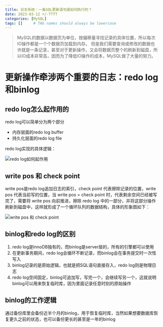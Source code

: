 ```yaml
---
title: 日志系统：一条SQL更新语句是如何执行的？
date: 2023-03-12 +/-TTTT
categories: [MySQL]
tags: []     # TAG names should always be lowercase
---
```


>MySQL的数据以数据页为单位，按偏移量寻找记录的具体位置，所以每次IO操作都是一个个数据页加载到内存。
> 但是我们需要查询或修改的数据也许就是一条记录，甚至对于更新操作，又会将数据页整个的刷新到磁盘，所以IO成本非常高，因而为了降低IO操作的成本，MySQL做了大量的努力。

# 更新操作牵涉两个重要的日志：redo log和binlog
## redo log怎么起作用的

redo log可以简单分为两个部分

- 内存层面的redo log buffer
- 持久化层面的redo log file

redo log实现的具体逻辑：

![redo log如何起作用](https://cdn.jsdelivr.net/gh/Casflawed/img-host@master/blog/202204271023885.png "redo log如何起作用")

## write pos 和 check point

write pos是redo log追加日志的索引，check point 代表擦除记录的位置，write pos 代表当前写的位置，当 write pos = check point 时，代表剩余空间已经被写完了，需要将 write pos 向前推进，擦除 redo log 中的一部分，并将这部分操作刷新到磁盘中，这样就形成了一个循环队列的数据结构，具体的形象图如下：

![write pos 和 check point](https://cdn.jsdelivr.net/gh/Casflawed/img-host@master/blog/202204271028957.png "write pos 和 check point")

## binlog和redo log的区别

1. redo log是InnoDB独有的，而binlog是server层的，所有的引擎都可以使用
2. 在更新事务期间，redo log会循环不断记录，而binlog会在事务提交时一次性写入
3. binlog记录的是原始逻辑，也就是把SQL语句直接存入，redo log则是物理日志
4. redo log空间固定，binlog可追加写，写完一个，会继续写另一个，这就说明binlog可以用来恢复临时库，因为里面记录任意时刻的原始操作

## binlog的工作逻辑

通过备份库里会备份近半个月的binlog，用于恢复临时库，当然如果想要数据库恢复更久之前的状态，也可以备份更长的甚至是一年的binlog